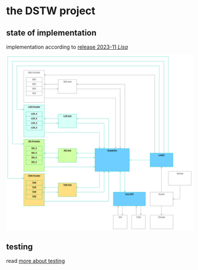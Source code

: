 # the DSTW project

## state of implementation
implementation according to [release 2023-11 _Lisa_](releases/release_2023-12.md)

![overview](specification/doc/rel-2023-12_overview.svg)

## testing
read [more about testing](testing/README.md)
